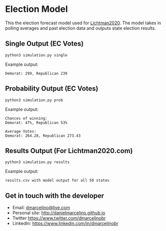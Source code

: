 # Election Model
This the election forecast model used for [Lichtman2020](https://lichtman2020.com). The model takes in polling averages and past election data and outputs state election results.

## Single Output (EC Votes)
```
python3 simulation.py single
```
Example output:
```
Demorat: 299, Republican 239
```


## Probability Output (EC Votes)
```
python3 simulation.py prob
```
Example output:
```
Chances of winning:
Demorat: 47%, Republican 53%

Average Votes:
Demorat: 264.28, Republican 273.43
```


## Results Output (For Lichtman2020.com)
```
python3 simulation.py results
```
Example output:
```
results.csv with model output for all 50 states
```



## Get in touch with the developer
- Email: dmarcelino@live.com
- Personal site: http://danielmarcelino.github.io
- Twitter https://www.twitter.com/dmarcelinobr
- LinkedIn: https://www.linkedin.com/in/dmarcelinobr